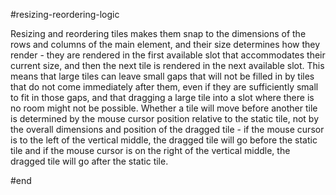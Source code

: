 #resizing-reordering-logic

Resizing and reordering tiles makes them snap to the dimensions of the rows and columns of the main element, and their size determines how they render - they are rendered in the first available slot that accommodates their current size, and then the next tile is rendered in the next available slot. This means that large tiles can leave small gaps that will not be filled in by tiles that do not come immediately after them, even if they are sufficiently small to fit in those gaps, and that dragging a large tile into a slot where there is no room might not be possible. Whether a tile will move before another tile is determined by the mouse cursor position relative to the static tile, not by the overall dimensions and position of the dragged tile - if the mouse cursor is to the left of the vertical middle, the dragged tile will go before the static tile and if the mouse cursor is on the right of the vertical middle, the dragged tile will go after the static tile.

#end